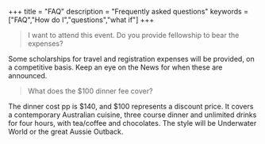 +++
title = "FAQ"
description = "Frequently asked questions"
keywords = ["FAQ","How do I","questions","what if"]
+++

> I want to attend this event. Do you provide fellowship to bear the expenses?

Some scholarships for travel and registration expenses will be provided, on a competitive basis. Keep an eye on the News for when these are announced. 

> What does the $100 dinner fee cover?

The dinner cost pp is $140, and $100 represents a discount price. It covers a contemporary Australian cuisine, three course dinner and unlimited drinks for four hours, with tea/coffee and chocolates. The style will be Underwater World or the great Aussie Outback.
